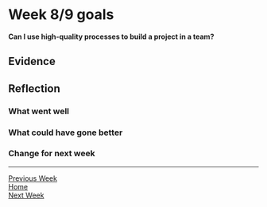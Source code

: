 # Week 8/9 goals

**Can I use high-quality processes to build a project in a team?**



## Evidence



    

## Reflection

### What went well


### What could have gone better


### Change for next week


---

[Previous Week](https://github.com/jonesandy/learning-goals/blob/master/week7/week7.md)     
[Home](https://github.com/jonesandy/learning-goals)    
[Next Week](https://github.com/jonesandy/learning-goals/blob/master/week11-12/week11-12.md)
